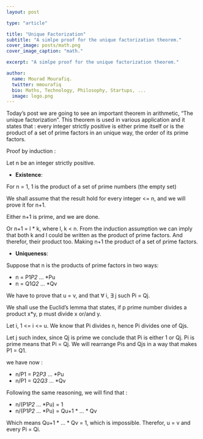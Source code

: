 ```yaml
---
layout: post

type: "article"

title: "Unique Factorization"
subtitle: "A simlpe proof for the unique factorization theorem."
cover_image: posts/math.png
cover_image_caption: "math."

excerpt: "A simlpe proof for the unique factorization theorem."

author:
  name: Mourad Mourafiq.
  twitter: mmourafiq
  bio: Maths, Technology, Philosophy, Startups, ...
  image: logo.png
---
```


Today’s post we are going to see an important theorem in arithmetic, “The unique factorization”. This theorem is used in various application and it states that : every integer strictly positive is either prime itself or is the product of a set of prime factors in an unique way, the order of its prime factors.

Proof by induction :

Let n be an integer strictly positive.

 * **Existence**:

For n = 1,  1 is the product of a set of prime numbers (the empty set)

We shall assume that the result hold for every integer <= n, and we will prove it for n+1.

Either n+1 is prime, and we are done.

Or n+1 = l * k, where l, k < n. From the induction assumption we can imply that both k and l could be written as the product of prime factors. And therefor, their product too. Making n+1 the product of a set of prime factors.

 * **Uniqueness**:

Suppose that n is the products of prime factors in two ways:

 - n = P1*P2* … *Pu
 - n = Q1*Q2* … *Qv

We have to prove that u = v, and that ∀ i, ∃ j such Pi = Qj.

We shall use the Euclid’s lemma that states, if p prime number divides a product x*y, p must divide x or/and y.

Let i, 1 <= i <= u. We know that Pi divides n, hence Pi divides one of Qjs.

Let j such index, since Qj is prime we conclude that Pi is either 1 or Qj. Pi is prime means that Pi = Qj. We will rearrange Pis and Qjs in a way that makes P1 = Q1.

we have now :

 - n/P1 = P2*P3* … *Pu
 - n/P1 = Q2*Q3* … *Qv

Following the same reasoning, we will find that :

 - n/(P1*P2* … *Pu) = 1
 - n/(P1*P2* … *Pu) = Qu+1 * … * Qv

Which means Qu+1 * … * Qv = 1, which is impossible. Therefor, u = v and every Pi = Qi.
